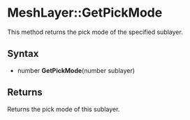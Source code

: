 # MeshLayer::GetPickMode

This method returns the pick mode of the specified sublayer.

## Syntax

- number **GetPickMode**(number sublayer)

## Returns

Returns the pick mode of this sublayer.
